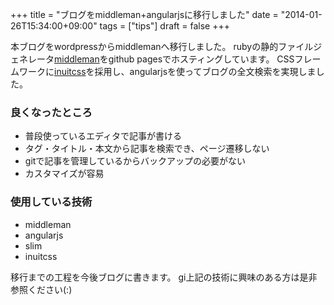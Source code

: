 +++
title =  "ブログをmiddleman+angularjsに移行しました"
date =  "2014-01-26T15:34:00+09:00"
tags = ["tips"]
draft = false
+++

本ブログをwordpressからmiddlemanへ移行しました。
rubyの静的ファイルジェネレータ[middleman](http://middlemanapp.com/)をgithub pagesでホスティングしています。
CSSフレームワークに[inuitcss](inuitcss.com)を採用し、angularjsを使ってブログの全文検索を実現しました。

### 良くなったところ
- 普段使っているエディタで記事が書ける
- タグ・タイトル・本文から記事を検索でき、ページ遷移しない
- gitで記事を管理しているからバックアップの必要がない
- カスタマイズが容易

### 使用している技術
- middleman
- angularjs
- slim
- inuitcss

移行までの工程を今後ブログに書きます。
gi上記の技術に興味のある方は是非参照ください(:)
